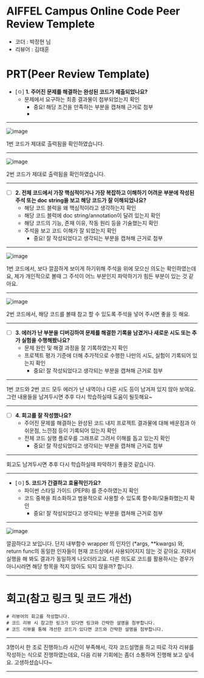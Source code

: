 # AIFFEL Campus Online Code Peer Review Templete
- 코더 : 박정현 님
- 리뷰어 : 김태훈


# PRT(Peer Review Template)
- [ㅇ]  **1. 주어진 문제를 해결하는 완성된 코드가 제출되었나요?**
    - 문제에서 요구하는 최종 결과물이 첨부되었는지 확인
        - 중요! 해당 조건을 만족하는 부분을 캡쳐해 근거로 첨부
        - 
***
![image](https://github.com/user-attachments/assets/ca11fc21-4d94-4ec3-8394-e820aaf77b54)

1번 코드가 제대로 출력됨을 확인하였습니다.  
***
![image](https://github.com/user-attachments/assets/f954156f-bd1e-4add-afd9-a68e94c9de34)

2번 코드가 제대로 출력됨을 확인하였습니다.
***
    
- [ ]  **2. 전체 코드에서 가장 핵심적이거나 가장 복잡하고 이해하기 어려운 부분에 작성된 
주석 또는 doc string을 보고 해당 코드가 잘 이해되었나요?**
    - 해당 코드 블럭을 왜 핵심적이라고 생각하는지 확인
    - 해당 코드 블럭에 doc string/annotation이 달려 있는지 확인
    - 해당 코드의 기능, 존재 이유, 작동 원리 등을 기술했는지 확인
    - 주석을 보고 코드 이해가 잘 되었는지 확인
        - 중요! 잘 작성되었다고 생각되는 부분을 캡쳐해 근거로 첨부
     
***
![image](https://github.com/user-attachments/assets/f7c018d0-f9c2-4154-9c73-d4f1f6573be5)

1번 코드에서, 보다 깔끔하게 보이게 하기위해 주석을 위에 모으신 의도는 확인하였는데요,
제가 개인적으로 볼때 그 주석이 어느 부분인지 파악하기가 힘든 부분이 있는 것 같아요.
***
![image](https://github.com/user-attachments/assets/bf8f9ba0-0dae-434b-a58e-ac9f3a981814)

2번 코드에서, 해당 코드를 볼때 참고 할 수 있도록 주석을 넣어 주시면 좋을 듯 해요.
***
     
     

        
- [ ]  **3. 에러가 난 부분을 디버깅하여 문제를 해결한 기록을 남겼거나
새로운 시도 또는 추가 실험을 수행해봤나요?**
    - 문제 원인 및 해결 과정을 잘 기록하였는지 확인
    - 프로젝트 평가 기준에 더해 추가적으로 수행한 나만의 시도, 
    실험이 기록되어 있는지 확인
        - 중요! 잘 작성되었다고 생각되는 부분을 캡쳐해 근거로 첨부
***
1번 코드와 2번 코드 모두 에러가 난 내역이나 다른 시도 등이 남겨져 있지 않아 보여요.
그런 내용들을 남겨두시면 추후 다시 학습하실때 도움이 될듯해요~
***
        
- [ ]  **4. 회고를 잘 작성했나요?**
    - 주어진 문제를 해결하는 완성된 코드 내지 프로젝트 결과물에 대해
    배운점과 아쉬운점, 느낀점 등이 기록되어 있는지 확인
    - 전체 코드 실행 플로우를 그래프로 그려서 이해를 돕고 있는지 확인
        - 중요! 잘 작성되었다고 생각되는 부분을 캡쳐해 근거로 첨부
***
회고도 남겨두시면 추후 다시 학습하실때 파악하기 좋을것 같습니다.
***
        
- [ㅇ]  **5. 코드가 간결하고 효율적인가요?**
    - 파이썬 스타일 가이드 (PEP8) 를 준수하였는지 확인
    - 코드 중복을 최소화하고 범용적으로 사용할 수 있도록 함수화/모듈화했는지 확인
        - 중요! 잘 작성되었다고 생각되는 부분을 캡쳐해 근거로 첨부
***
![image](https://github.com/user-attachments/assets/6eb87395-cc7e-4526-a9d2-9e37742a5800)

깔끔하다고 보입니다. 
단지 내부함수 wrapper 의 인자인 (*args, **kwargs) 와, return func의 동일한 인자들이 현재 코드상에서 사용되어지지 않는 것 같아요.
지워서 실행을 해 봐도 결과가 동일하게 나오더라고요. 다른 의도로 코드를 활용하시는 경우가 아니시라면 해당 항목을 적지 않아도 되지 않을까? 합니다.

***

# 회고(참고 링크 및 코드 개선)
```
# 리뷰어의 회고를 작성합니다.
# 코드 리뷰 시 참고한 링크가 있다면 링크와 간략한 설명을 첨부합니다.
# 코드 리뷰를 통해 개선한 코드가 있다면 코드와 간략한 설명을 첨부합니다.
```

***
3명이서 한 조로 진행하느라 시간이 부족해서, 각자 코드설명을 하고 따로 각자 리뷰를 작성하는 식으로 진행하였는데요,
다음 리뷰 기회에는 좀더 소통하며 진행해 보고 싶네요.
고생하셨습니다~
***
